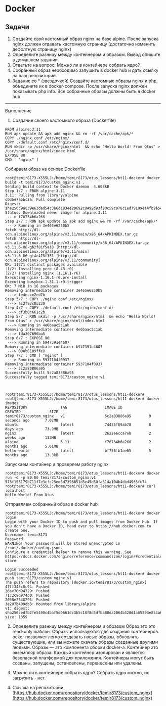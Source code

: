 # Docker
 
## Задачи 
1. Создайте свой кастомный образ nginx на базе alpine. После запуска nginx должен
отдавать кастомную страницу (достаточно изменить дефолтную страницу nginx)
2. Определите разницу между контейнером и образом. Вывод опишите в домашнем задании.
3. Ответьте на вопрос: Можно ли в контейнере собрать ядро?
4. Собранный образ необходимо запушить в docker hub и дать ссылку на ваш
репозиторий.
5. Задание со * (звездочкой)
Создайте кастомные образы nginx и php, объедините их в docker-compose.
После запуска nginx должен показывать php info.
Все собранные образы должны быть в docker hub


-------------------------------------------------------

Выполнение



1) Создание своего кастомного образа (Dockerfile)
```
FROM alpine:3.11
RUN apk update && apk add nginx && rm -rf /var/cache/apk/*
COPY ./nginx.conf /etc/nginx/
COPY ./default.conf /etc/nginx/conf.d/
RUN mkdir -p /usr/share/nginx/html  && echo "Hello World! From Otus" > /usr/share/nginx/html/index.html
EXPOSE 80
CMD [ "nginx" ]
```


Собираем образ на основе Dockerfile

```
root@temir8173-X555LJ:/home/temir8173/otus_lessons/ht11-docker# docker build -t temir8173/custom_nginx:v1 .
Sending build context to Docker daemon  4.608kB
Step 1/7 : FROM alpine:3.11
3.11: Pulling from library/alpine
cbdbe7a5bc2a: Pull complete 
Digest: sha256:9a839e63dad54c3a6d1834e29692c8492d93f90c59c978c1ed79109ea4fb9a54
Status: Downloaded newer image for alpine:3.11
 ---> f70734b6a266
Step 2/7 : RUN apk update && apk add nginx && rm -rf /var/cache/apk/*
 ---> Running in 3e465e6250b5
fetch http://dl-cdn.alpinelinux.org/alpine/v3.11/main/x86_64/APKINDEX.tar.gz
fetch http://dl-cdn.alpinelinux.org/alpine/v3.11/community/x86_64/APKINDEX.tar.gz
v3.11.6-88-gb2f81f5a10 [http://dl-cdn.alpinelinux.org/alpine/v3.11/main]
v3.11.6-86-gf4e478f351 [http://dl-cdn.alpinelinux.org/alpine/v3.11/community]
OK: 11271 distinct packages available
(1/2) Installing pcre (8.43-r0)
(2/2) Installing nginx (1.16.1-r6)
Executing nginx-1.16.1-r6.pre-install
Executing busybox-1.31.1-r9.trigger
OK: 7 MiB in 16 packages
Removing intermediate container 3e465e6250b5
 ---> fe4ecce2ed7b
Step 3/7 : COPY ./nginx.conf /etc/nginx/
 ---> ac2f93c8b230
Step 4/7 : COPY ./default.conf /etc/nginx/conf.d/
 ---> cf3b0c661c2b
Step 5/7 : RUN mkdir -p /usr/share/nginx/html  && echo "Hello World! From Otus" > /usr/share/nginx/html/index.html
 ---> Running in 4e6baac5c1ab
Removing intermediate container 4e6baac5c1ab
 ---> fda307696ba5
Step 6/7 : EXPOSE 80
 ---> Running in b947391e4607
Removing intermediate container b947391e4607
 ---> 090b0189ffe8
Step 7/7 : CMD [ "nginx" ]
 ---> Running in 5937104f0937
Removing intermediate container 5937104f0937
 ---> 5c2a83886a95
Successfully built 5c2a83886a95
Successfully tagged temir8173/custom_nginx:v1



root@temir8173-X555LJ:/home/temir8173/otus_lessons/ht11-docker# 
root@temir8173-X555LJ:/home/temir8173/otus_lessons/ht11-docker# docker images
REPOSITORY               TAG                 IMAGE ID            CREATED             SIZE
temir8173/custom_nginx   v1                  5c2a83886a95        9 seconds ago       7.02MB
ubuntu                   latest              74435f89ab78        8 days ago          73.9MB
nginx                    latest              2622e6cca7eb        2 weeks ago         132MB
alpine                   3.11                f70734b6a266        2 months ago        5.61MB
hello-world              latest              bf756fb1ae65        5 months ago        13.3kB
```

Запускаем контайнер и проверяем работу nginx
```
root@temir8173-X555LJ:/home/temir8173/otus_lessons/ht11-docker# docker run -d -p 80:80 temir8173/custom_nginx:v1
578f155179b711f7e3cfc25ed6d7396851d3e45d60fa314a104b4dbd4935fc74
root@temir8173-X555LJ:/home/temir8173/otus_lessons/ht11-docker# curl localhost
Hello World! From Otus
```

Отправляем собранный образ в docker hub

```
root@temir8173-X555LJ:/home/temir8173/otus_lessons/ht11-docker# docker login
Login with your Docker ID to push and pull images from Docker Hub. If you don't have a Docker ID, head over to https://hub.docker.com to create one.
Username: temir8173
Password: 
WARNING! Your password will be stored unencrypted in /root/.docker/config.json.
Configure a credential helper to remove this warning. See
https://docs.docker.com/engine/reference/commandline/login/#credentials-store

Login Succeeded
root@temir8173-X555LJ:/home/temir8173/otus_lessons/ht11-docker# docker push temir8173/custom_nginx:v1
The push refers to repository [docker.io/temir8173/custom_nginx]
47ff343c0c94: Pushed 
26ae70d94729: Pushed 
71c2c8d974c0: Pushed 
2068e2648293: Pushed 
3e207b409db3: Mounted from library/alpine 
v1: digest: sha256:edfb2fe5490c4baf5d0661dc3b5c18f8d5dfba88da2064b320d1a65393e854a0 size: 1359
```

2) Определите разницу между контейнером и образом
Образ это это read-only шаблон. Образы используются для создания контейнеров. ocker позволяет легко создавать новые образы, обновлять существующие, или вы можете скачать образы созданные другими людьми. Образы — это компонента сборки docker-а.
Контейнер это экземпляр образа. Каждый контейнер изолирован и является безопасной платформой для приложения. Контейнеры могут быть созданы, запущены, остановлены, перенесены или удалены.

3) Можно ли в контейнере собрать ядро?
Собрать ядро можно, но загрузить - нет.

4) Ссылка на репозиторий [https://hub.docker.com/repository/docker/temir8173/custom_nginx](https://hub.docker.com/repository/docker/temir8173/custom_nginx)